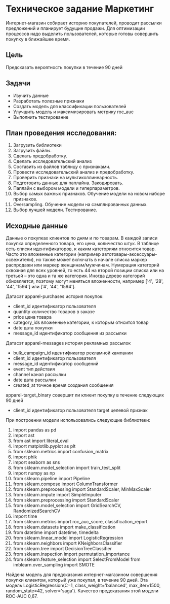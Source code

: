 # Техническое задание Маркетинг
Интернет-магазин собирает историю покупателей, проводит рассылки предложений и планирует будущие продажи. Для оптимизации процессов надо выделить пользователей, которые готовы совершить покупку в ближайшее время.

## Цель
Предсказать вероятность покупки в течение 90 дней

## Задачи
- Изучить данные
- Разработать полезные признаки
- Создать модель для классификации пользователей
- Улучшить модель и максимизировать метрику roc_auc
- Выполнить тестирование

## План проведения исследования:

1. Загрузить библиотеки
2. Загрузить файлы.
3. Сделать предобработку.
4. Сделать исследовательский анализ
5. Составить из файлов таблицу с признаками.
6. Провести исследовательский анализ и предобработку.
7. Проверить признаки на мультиколлинеарность.
8. Подготовить данные для паплайна. Закодировать.
9. Паплайн с выбором модели и гиперпараметров.
10. Выбор самых важных признаков. Обучение модели на новом наборе признаков.
11. Oversampling. Обучение модели на сэмплированных данных.
12. Выбор лучшей модели. Тестирование.

## Исходные данные
Данные о покупках клиентов по дням и по товарам. В каждой записи покупка определенного товара, его цена, количество штук. В таблице есть списки идентификаторов, к каким категориям относится товар. Часто это вложенные категории (например автотовары-аксессуары-освежители), но также может включать в начале списка маркер распродажи или маркер женщинам/мужчинам. Нумерация категорий сквозная для всех уровней, то есть 44 на второй позиции списка или на третьей – это одна и та же категория. Иногда дерево категорий обновляется, поэтому могут меняться вложенности, например ['4', '28', '44', '1594'] или ['4', '44', '1594'].

Датасэт apparel-purchases история покупок:

- client_id идентификатор пользователя
- quantity количество товаров в заказе
- price цена товара
- category_ids вложенные категории, к которым отнсится товар
- date дата покупки
- message_id идентификатор сообщения из рассылки

Датасэт apparel-messages история рекламных рассылок

- bulk_campaign_id идентификатор рекламной кампании
- client_id идентификатор пользователя
- message_id идентификатор сообщений
- event тип действия
- channel канал рассылки
- date дата рассылки
- created_at точное время создания сообщения

apparel-target_binary совершит ли клиент покупку в течение следующих 90 дней

- client_id идентификатор пользователя
target целевой признак

При построении модели использовались следующие библиотеки:
1. import pandas as pd
2. import ast
3. from ast import literal_eval
4. import matplotlib.pyplot as plt
5. from sklearn.metrics import confusion_matrix
6. import phik
7. import seaborn as sns
8. from sklearn.model_selection import train_test_split
9. import numpy as np
10. from sklearn.pipeline import Pipeline
11. from sklearn.compose import ColumnTransformer
12. from sklearn.preprocessing import StandardScaler, MinMaxScaler
13. from sklearn.impute import SimpleImputer
14. from sklearn.preprocessing import StandardScaler
15. from sklearn.model_selection import GridSearchCV, RandomizedSearchCV
16. import time
17. from sklearn.metrics import roc_auc_score, classification_report
18. from sklearn.datasets import make_classification
19. from datetime import datetime, timedelta
20. from sklearn.linear_model import LogisticRegression
21. from sklearn.neighbors import KNeighborsClassifier
22. from sklearn.tree import DecisionTreeClassifier
23. from sklearn.inspection import permutation_importance
24. from sklearn.feature_selection import SelectFromModel
from imblearn.over_sampling import SMOTE

Найдена модель для предсказания интернет-магазином совершения покупки клиентом, который уже покупал, в течение 90 дней. Эта модель LogisticRegression(C=1, class_weight='balanced', max_iter=1500, random_state=42, solver='saga'). Качество предсказания этой модели ROC-AUC 0,67.
